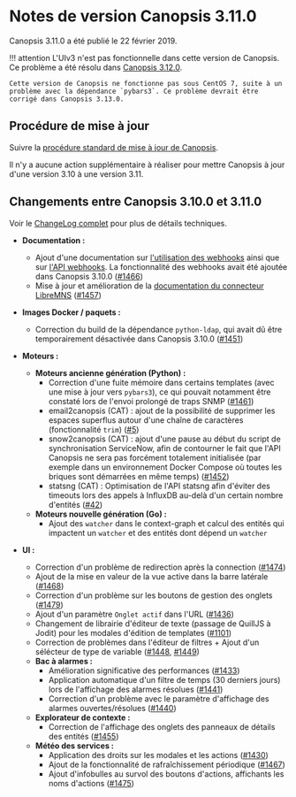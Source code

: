 # Notes de version Canopsis 3.11.0

Canopsis 3.11.0 a été publié le 22 février 2019.

!!! attention
    L'UIv3 n'est pas fonctionnelle dans cette version de Canopsis. Ce problème a été résolu dans [Canopsis 3.12.0](3.12.0.md).

    Cette version de Canopsis ne fonctionne pas sous CentOS 7, suite à un problème avec la dépendance `pybars3`. Ce problème devrait être corrigé dans Canopsis 3.13.0.

## Procédure de mise à jour

Suivre la [procédure standard de mise à jour de Canopsis](../guide-administration/mise-a-jour/index.md).

Il n'y a aucune action supplémentaire à réaliser pour mettre Canopsis à jour d'une version 3.10 à une version 3.11.

## Changements entre Canopsis 3.10.0 et 3.11.0

Voir le [ChangeLog complet](https://git.canopsis.net/canopsis/canopsis/blob/develop/CHANGELOG.md) pour plus de détails techniques.

*  **Documentation :**
    *  Ajout d'une documentation sur [l'utilisation des webhooks](../guide-administration/webhooks/index.md) ainsi que sur [l'API webhooks](../guide-developpement/webhooks/api_v2_webhooks.md). La fonctionnalité des webhooks avait été ajoutée dans Canopsis 3.10.0 ([#1466](https://git.canopsis.net/canopsis/canopsis/issues/1466))
    *  Mise à jour et amélioration de la [documentation du connecteur LibreMNS](../guide-connecteurs/Supervision/LibreNMS.md) ([#1457](https://git.canopsis.net/canopsis/canopsis/issues/1466))

*  **Images Docker / paquets :**
    *  Correction du build de la dépendance `python-ldap`, qui avait dû être temporairement désactivée dans Canopsis 3.10.0 ([#1451](https://git.canopsis.net/canopsis/canopsis/issues/1451))
*  **Moteurs :**
    *  **Moteurs ancienne génération (Python) :**
        *  Correction d'une fuite mémoire dans certains templates (avec une mise à jour vers `pybars3`), ce qui pouvait notamment être constaté lors de l'envoi prolongé de traps SNMP ([#1461](https://git.canopsis.net/canopsis/canopsis/issues/1461))
        *  email2canopsis (CAT) : ajout de la possibilité de supprimer les espaces superflus autour d'une chaîne de caractères (fonctionnalité `trim`) ([#5](https://git.canopsis.net/cat/connector-email2canopsis/issues/5))
        *  snow2canopsis (CAT) : ajout d'une pause au début du script de synchronisation ServiceNow, afin de contourner le fait que l'API Canopsis ne sera pas forcément totalement initialisée (par exemple dans un environnement Docker Compose où toutes les briques sont démarrées en même temps) ([#1452](https://git.canopsis.net/canopsis/canopsis/issues/1452))
        *  statsng (CAT) : Optimisation de l'API statsng afin d'éviter des timeouts lors des appels à InfluxDB au-delà d'un certain nombre d'entités ([#42](https://git.canopsis.net/cat/canopsis-cat/issues/42))
    *  **Moteurs nouvelle génération (Go) :**
        * Ajout des `watcher` dans le context-graph et calcul des entités qui impactent un `watcher` et des entités dont dépend un `watcher`

*  **UI :**
    *  Correction d'un problème de redirection après la connection ([#1474](https://git.canopsis.net/canopsis/canopsis/issues/1474))
    *  Ajout de la mise en valeur de la vue active dans la barre latérale ([#1468](https://git.canopsis.net/canopsis/canopsis/issues/1468))
    *  Correction d'un problème sur les boutons de gestion des onglets ([#1479](https://git.canopsis.net/canopsis/canopsis/issues/1479))
    *  Ajout d'un paramètre ```Onglet actif``` dans l'URL ([#1436](https://git.canopsis.net/canopsis/canopsis/issues/1436))
    *  Changement de librairie d'éditeur de texte (passage de QuillJS à Jodit) pour les modales d'édition de templates ([#1101](https://git.canopsis.net/canopsis/canopsis/issues/1101))
    *  Correction de problèmes dans l'éditeur de filtres + Ajout d'un sélécteur de type de variable ([#1448](https://git.canopsis.net/canopsis/canopsis/issues/1448), [#1449](https://git.canopsis.net/canopsis/canopsis/issues/1449))
    *  **Bac à alarmes :**
        *  Amélioration significative des performances ([#1433](https://git.canopsis.net/canopsis/canopsis/issues/1433))
        *  Application automatique d'un filtre de temps (30 derniers jours) lors de l'affichage des alarmes résolues ([#1441](https://git.canopsis.net/canopsis/canopsis/issues/1441))
        *  Correction d'un problème avec le paramètre d'affichage des alarmes ouvertes/résolues ([#1440](https://git.canopsis.net/canopsis/canopsis/issues/1440))
    *  **Explorateur de contexte :**
        *  Correction de l'affichage des onglets des panneaux de détails des entités ([#1455](https://git.canopsis.net/canopsis/canopsis/issues/1455))
    *  **Météo des services :**
        *  Application des droits sur les modales et les actions ([#1430](https://git.canopsis.net/canopsis/canopsis/issues/1430))
        *  Ajout de la fonctionnalité de rafraîchissement périodique ([#1467](https://git.canopsis.net/canopsis/canopsis/issues/1467))
        *  Ajout d'infobulles au survol des boutons d'actions, affichants les noms d'actions ([#1475](https://git.canopsis.net/canopsis/canopsis/issues/1475))
